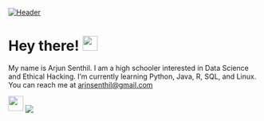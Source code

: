 [![Header](https://raw.githubusercontent.com/MartinHeinz/<OWNER>/<OWNER>/readme_header.png "Header")](https://www.linkedin.com/in/arjun-senthil-9475b119a/)

# Hey there! <img src="https://raw.githubusercontent.com/MartinHeinz/MartinHeinz/master/wave.gif" width="30px">
My name is Arjun Senthil. I am a high schooler interested in Data Science and Ethical Hacking. I’m currently learning Python, Java, R, SQL, and Linux. You can reach me at arjnsenthil@gmail.com

<img src="https://raw.githubusercontent.com/<OWNER>/<OWNER>/master/<GIF_NAME>.gif" width="30px">

<img align="center" src="https://github-readme-stats.vercel.app/api/<CARD_TYPE>/?username=<USERNAME>&theme=<THEME_NAME>" />
